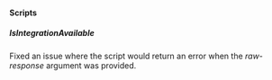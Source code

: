 
#### Scripts

##### IsIntegrationAvailable

Fixed an issue where the script would return an error when the *raw-response* argument was provided.
